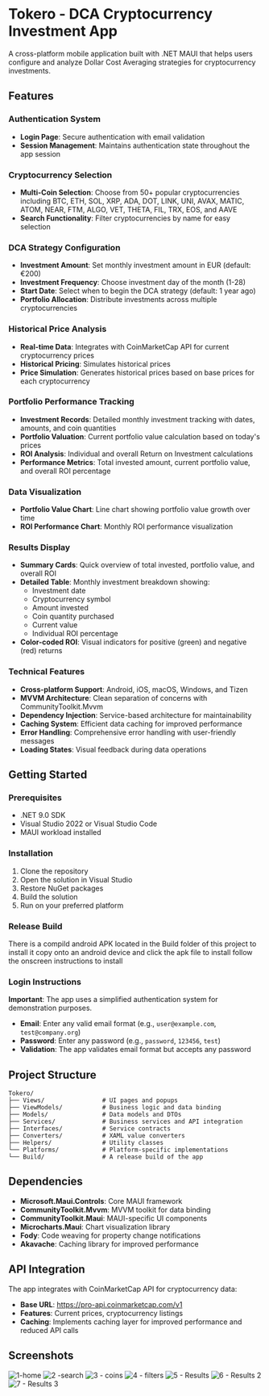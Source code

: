 # Tokero - DCA Cryptocurrency Investment App

A cross-platform mobile application built with .NET MAUI that helps users configure and analyze Dollar Cost Averaging strategies for cryptocurrency investments.


## Features

### Authentication System
- **Login Page**: Secure authentication with email validation
- **Session Management**: Maintains authentication state throughout the app session

### Cryptocurrency Selection
- **Multi-Coin Selection**: Choose from 50+ popular cryptocurrencies including BTC, ETH, SOL, XRP, ADA, DOT, LINK, UNI, AVAX, MATIC, ATOM, NEAR, FTM, ALGO, VET, THETA, FIL, TRX, EOS, and AAVE
- **Search Functionality**: Filter cryptocurrencies by name for easy selection

### DCA Strategy Configuration
- **Investment Amount**: Set monthly investment amount in EUR (default: €200)
- **Investment Frequency**: Choose investment day of the month (1-28)
- **Start Date**: Select when to begin the DCA strategy (default: 1 year ago)
- **Portfolio Allocation**: Distribute investments across multiple cryptocurrencies

### Historical Price Analysis
- **Real-time Data**: Integrates with CoinMarketCap API for current cryptocurrency prices
- **Historical Pricing**: Simulates historical prices
- **Price Simulation**: Generates historical prices based on base prices for each cryptocurrency

### Portfolio Performance Tracking
- **Investment Records**: Detailed monthly investment tracking with dates, amounts, and coin quantities
- **Portfolio Valuation**: Current portfolio value calculation based on today's prices
- **ROI Analysis**: Individual and overall Return on Investment calculations
- **Performance Metrics**: Total invested amount, current portfolio value, and overall ROI percentage

### Data Visualization
- **Portfolio Value Chart**: Line chart showing portfolio value growth over time
- **ROI Performance Chart**: Monthly ROI performance visualization

### Results Display
- **Summary Cards**: Quick overview of total invested, portfolio value, and overall ROI
- **Detailed Table**: Monthly investment breakdown showing:
  - Investment date
  - Cryptocurrency symbol
  - Amount invested
  - Coin quantity purchased
  - Current value
  - Individual ROI percentage
- **Color-coded ROI**: Visual indicators for positive (green) and negative (red) returns

### Technical Features
- **Cross-platform Support**: Android, iOS, macOS, Windows, and Tizen
- **MVVM Architecture**: Clean separation of concerns with CommunityToolkit.Mvvm
- **Dependency Injection**: Service-based architecture for maintainability
- **Caching System**: Efficient data caching for improved performance
- **Error Handling**: Comprehensive error handling with user-friendly messages
- **Loading States**: Visual feedback during data operations

## Getting Started

### Prerequisites
- .NET 9.0 SDK
- Visual Studio 2022 or Visual Studio Code
- MAUI workload installed

### Installation
1. Clone the repository
2. Open the solution in Visual Studio
3. Restore NuGet packages
4. Build the solution
5. Run on your preferred platform

### Release Build
There is a compild android APK located in the Build folder of this project
to install it copy onto an android device and click the apk file to install
follow the onscreen instructions to install 

### Login Instructions
**Important**: The app uses a simplified authentication system for demonstration purposes.

- **Email**: Enter any valid email format (e.g., `user@example.com`, `test@company.org`)
- **Password**: Enter any password (e.g., `password`, `123456`, `test`)
- **Validation**: The app validates email format but accepts any password


## Project Structure

```
Tokero/
├── Views/                # UI pages and popups
├── ViewModels/           # Business logic and data binding
├── Models/               # Data models and DTOs
├── Services/             # Business services and API integration
├── Interfaces/           # Service contracts
├── Converters/           # XAML value converters
├── Helpers/              # Utility classes
└── Platforms/            # Platform-specific implementations
└── Build/                # A release build of the app
```

## Dependencies

- **Microsoft.Maui.Controls**: Core MAUI framework
- **CommunityToolkit.Mvvm**: MVVM toolkit for data binding
- **CommunityToolkit.Maui**: MAUI-specific UI components
- **Microcharts.Maui**: Chart visualization library
- **Fody**: Code weaving for property change notifications
- **Akavache**: Caching library for improved performance

## API Integration

The app integrates with CoinMarketCap API for cryptocurrency data:
- **Base URL**: https://pro-api.coinmarketcap.com/v1
- **Features**: Current prices, cryptocurrency listings
- **Caching**: Implements caching layer for improved performance and reduced API calls

## Screenshots
![1-home](https://github.com/user-attachments/assets/f8d84c89-98c1-4f81-938e-4d9509adcdbb)
![2 -search](https://github.com/user-attachments/assets/eb6e93e1-d5f2-4ee7-95b9-56dceeb703e9)
![3 - coins](https://github.com/user-attachments/assets/7cb90255-7350-4127-b2ba-8ea8ece4affc)
![4 - filters](https://github.com/user-attachments/assets/ff878569-08ea-4104-a824-c3595c59c28e)
![5 - Results](https://github.com/user-attachments/assets/063a3924-a1ab-4823-8029-62581e0e0e3d)
![6 - Results 2](https://github.com/user-attachments/assets/e45eeab6-cc03-4808-a33d-803394bc19e6)
![7 - Results 3](https://github.com/user-attachments/assets/6ea09aed-3a8c-4a49-8f27-87643e98ac57)

